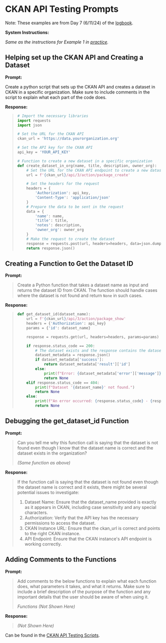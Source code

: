 # CKAN API Testing Prompts

Note: These examples are from Day 7 (6/11/24) of the [logbook](logbook.md).

**System Instructions:**

*Same as the instructions for Example 1 in [practice](prompt_engineering_examples.md).*

## Helping set up the CKAN API and Creating a Dataset

**Prompt:**

Create a python script that sets up the CKAN API and creates a dataset in CKAN in a specific organization. 
Make sure to include comments in the script to explain what each part of the code does.

**Response:**
> ```python
> # Import the necessary libraries
> import requests
> import json
> 
> # Set the URL for the CKAN API
> ckan_url = 'https://data.yourorganization.org'
> 
> # Set the API key for the CKAN API
> api_key = 'YOUR_API_KEY'
> 
> # Function to create a new dataset in a specific organization
> def create_dataset_in_org(name, title, description, owner_org):
>     # Set the URL for the CKAN API endpoint to create a new dataset
>     url = f'{ckan_url}/api/3/action/package_create'
> 
>     # Set the headers for the request
>     headers = {
>         'Authorization': api_key,
>         'Content-Type': 'application/json'
>     }
>     # Prepare the data to be sent in the request
>     data = {
>         'name': name,
>         'title': title,
>         'notes': description,
>         'owner_org': owner_org
>     }
>     # Make the request to create the dataset
>     response = requests.post(url, headers=headers, data=json.dumps(data))
>     return response.json()
> ```
## Creating a Function to Get the Dataset ID

**Prompt:**

> Create a Python function that takes a dataset name as input and returns the dataset ID from CKAN. 
> The function should handle cases where the dataset is not found and return `None` in such cases.

**Response:**
> ```python
> def get_dataset_id(dataset_name):
>     url = f'{ckan_url}/api/3/action/package_show'
>     headers = {'Authorization': api_key}
>     params = {'id': dataset_name}
> 
>     response = requests.get(url, headers=headers, params=params)
> 
>     if response.status_code == 200:
>         # The dataset exists and the response contains the dataset metadata
>         dataset_metadata = response.json()
>         if dataset_metadata['success']:
>             return dataset_metadata['result']['id']
>         else:
>             print(f"Error: {dataset_metadata['error']['message']}")
>             return None
>     elif response.status_code == 404:
>         print(f"Dataset '{dataset_name}' not found.")
>         return None
>     else:
>         print(f"An error occurred: {response.status_code} - {response.text}")
>         return None
> ```

## Debugging the get_dataset_id Function

**Prompt:**

> Can you tell me why this function call is saying that the dataset is not found even though I know that the dataset name is correct and the dataset exists in the organization?
> 
> *(Same function as above)*

**Response:**
> If the function call is saying that the dataset is not found even though the dataset name is correct and it exists, there might be several potential issues to investigate:
>
> 1. Dataset Name: Ensure that the dataset_name provided is exactly as it appears in CKAN, including case sensitivity and any special characters.
> 2. Authorization: Verify that the API key has the necessary permissions to access the dataset.
> 3. CKAN Instance URL: Ensure that the ckan_url is correct and points to the right CKAN instance.
> 4. API Endpoint: Ensure that the CKAN instance's API endpoint is working correctly.

## Adding Comments to the Functions

**Prompt:**

> Add comments to the below functions to explain what each function does, what parameters it takes, and what it returns. 
> Make sure to include a brief description of the purpose of the function and any important details that the user should be aware of when using it.
> 
> *Functions (Not Shown Here)*

**Response:**
> *(Not Shown Here)*

Can be found in the [CKAN API Testing Scripts](ckan_api_testing.md).